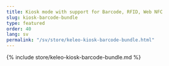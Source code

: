 ```yaml
---
title: Kiosk mode with support for Barcode, RFID, Web NFC
slug: kiosk-barcode-bundle
type: featured
order: 40
lang: sv
permalink: "/sv/store/keleo-kiosk-barcode-bundle.html"
---
```


{% include store/keleo-kiosk-barcode-bundle.md %}
